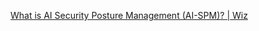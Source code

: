 [What is AI Security Posture Management (AI-SPM)? | Wiz](https://www.wiz.io/academy/what-is-ai-security-posture-management-ai-spm)
